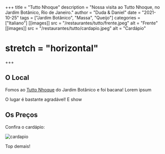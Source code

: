 +++
title = "Tutto Nhoque"
description = "Nossa visita ao Tutto Nhoque, no Jardim Botânico, Rio de Janeiro."
author = "Duda & Daniel"
date = "2021-10-25"
tags = ["Jardim Botânico", "Massa", "Queijo"]
categories = ["Italiano"]
[[images]]
  src = "/restaurantes/tutto/frente.jpeg"
  alt = "Frente"
[[images]]
  src = "/restaurantes/tutto/cardapio.jpeg"
  alt = "Cardápio"
  # stretch = "horizontal"
+++

## O Local

Fomos ao [Tutto Nhoque](https://tuttonhoque.com.br/) do Jardim Botânico e foi bacana! Lorem ipsum 

O lugar é bastante agradável!
E show

## Os Preços

Confira o cardápio:

![cardapio](/restaurantes/tutto/cardapio.jpeg "Cardápio")

Top demais!
